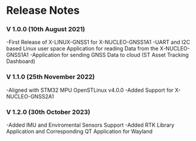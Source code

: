 # Release Notes

### V 1.0.0 (10th August 2021)
-First Release of X-LINUX-GNSS1 for X-NUCLEO-GNSS1A1
-UART and I2C based Linux user space Application for reading Data from the X-NUCLEO-GNSS1A1
-Application for sending GNSS Data to cloud (ST Asset Tracking Dashboard)

### V 1.1.0 (25th November 2022)
-Aligned with STM32 MPU OpenSTLinux v4.0.0
-Added Support for X-NUCLEO-GNSS2A1

### V 1.2.0 (30th October 2023)
-Added IMU and Enviromental Sensors Support
-Added RTK Library Application and Corresponding QT Application for Wayland

